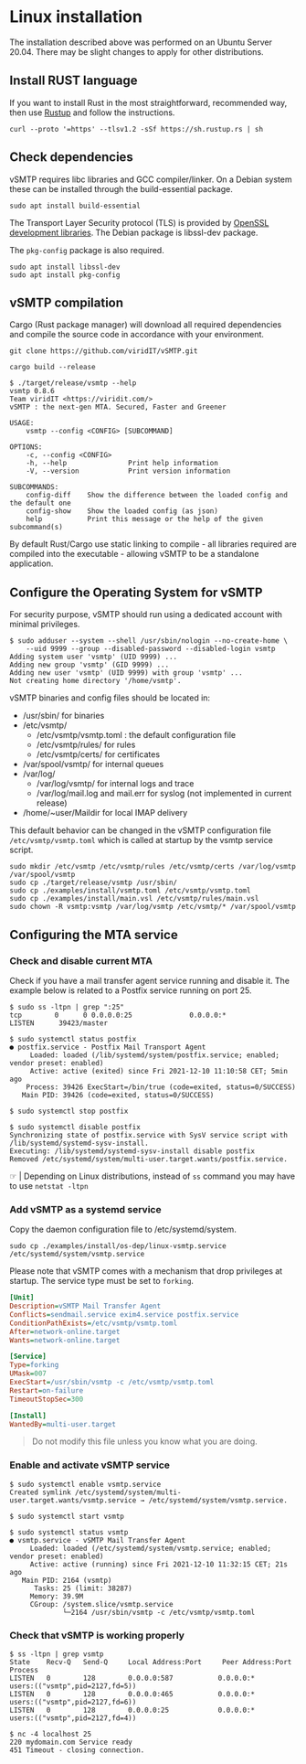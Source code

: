 # Linux installation

The installation described above was performed on an Ubuntu Server 20.04. There may be slight changes to apply for other distributions.

## Install RUST language

If you want to install Rust in the most straightforward, recommended way, then use [Rustup] and follow the instructions.

```shell
curl --proto '=https' --tlsv1.2 -sSf https://sh.rustup.rs | sh
```

[Rustup]: https://github.com/rust-lang/rustup

## Check dependencies

vSMTP requires libc libraries and GCC compiler/linker. On a Debian system these can be installed through the build-essential package.

```shell
sudo apt install build-essential
```

The Transport Layer Security protocol (TLS) is provided by [OpenSSL development libraries].
The Debian package is libssl-dev package.

[OpenSSL development libraries]: https://www.openssl.org/

The `pkg-config` package is also required.

```shell
sudo apt install libssl-dev
sudo apt install pkg-config
```


## vSMTP compilation

Cargo (Rust package manager) will download all required dependencies and compile the source code in accordance with your environment.

```shell
git clone https://github.com/viridIT/vSMTP.git
```

```shell
cargo build --release
```

```shell
$ ./target/release/vsmtp --help
vsmtp 0.8.6
Team viridIT <https://viridit.com/>
vSMTP : the next-gen MTA. Secured, Faster and Greener

USAGE:
    vsmtp --config <CONFIG> [SUBCOMMAND]

OPTIONS:
    -c, --config <CONFIG>
    -h, --help               Print help information
    -V, --version            Print version information

SUBCOMMANDS:
    config-diff    Show the difference between the loaded config and the default one
    config-show    Show the loaded config (as json)
    help           Print this message or the help of the given subcommand(s)
```

By default Rust/Cargo use static linking to compile - all libraries required are compiled into the executable - allowing vSMTP to be a standalone application.

## Configure the Operating System for vSMTP

For security purpose, vSMTP should run using a dedicated account with minimal privileges.

```shell
$ sudo adduser --system --shell /usr/sbin/nologin --no-create-home \
    --uid 9999 --group --disabled-password --disabled-login vsmtp
Adding system user 'vsmtp' (UID 9999) ...
Adding new group 'vsmtp' (GID 9999) ...
Adding new user 'vsmtp' (UID 9999) with group 'vsmtp' ...
Not creating home directory '/home/vsmtp'.
```

vSMTP binaries and config files should be located in:

- /usr/sbin/ for binaries
- /etc/vsmtp/
  - /etc/vsmtp/vsmtp.toml : the default configuration file
  - /etc/vsmtp/rules/ for rules
  - /etc/vsmtp/certs/ for certificates
- /var/spool/vsmtp/ for internal queues
- /var/log/
  - /var/log/vsmtp/ for internal logs and trace
  - /var/log/mail.log and mail.err for syslog (not implemented in current release)
- /home/~user/Maildir for local IMAP delivery

This default behavior can be changed in the vSMTP configuration file `/etc/vsmtp/vsmtp.toml` which is called at startup by the vsmtp service script.

```shell
sudo mkdir /etc/vsmtp /etc/vsmtp/rules /etc/vsmtp/certs /var/log/vsmtp /var/spool/vsmtp
sudo cp ./target/release/vsmtp /usr/sbin/
sudo cp ./examples/install/vsmtp.toml /etc/vsmtp/vsmtp.toml
sudo cp ./examples/install/main.vsl /etc/vsmtp/rules/main.vsl
sudo chown -R vsmtp:vsmtp /var/log/vsmtp /etc/vsmtp/* /var/spool/vsmtp
```

## Configuring the MTA service

### Check and disable current MTA

Check if you have a mail transfer agent service running and disable it. The example below is related to a Postfix service running on port 25.

```shell
$ sudo ss -ltpn | grep ":25"
tcp        0      0 0.0.0.0:25              0.0.0.0:*               LISTEN      39423/master

$ sudo systemctl status postfix
● postfix.service - Postfix Mail Transport Agent
     Loaded: loaded (/lib/systemd/system/postfix.service; enabled; vendor preset: enabled)
     Active: active (exited) since Fri 2021-12-10 11:10:58 CET; 5min ago
    Process: 39426 ExecStart=/bin/true (code=exited, status=0/SUCCESS)
   Main PID: 39426 (code=exited, status=0/SUCCESS)

$ sudo systemctl stop postfix

$ sudo systemctl disable postfix
Synchronizing state of postfix.service with SysV service script with /lib/systemd/systemd-sysv-install.
Executing: /lib/systemd/systemd-sysv-install disable postfix
Removed /etc/systemd/system/multi-user.target.wants/postfix.service.
```

&#9758; | Depending on Linux distributions, instead of `ss` command you may have to use `netstat -ltpn`

### Add vSMTP as a systemd service

Copy the daemon configuration file to /etc/systemd/system.

```shell
sudo cp ./examples/install/os-dep/linux-vsmtp.service /etc/systemd/system/vsmtp.service
```

Please note that vSMTP comes with a mechanism that drop privileges at startup. The service type must be set to `forking`.

```ini
[Unit]
Description=vSMTP Mail Transfer Agent
Conflicts=sendmail.service exim4.service postfix.service
ConditionPathExists=/etc/vsmtp/vsmtp.toml
After=network-online.target
Wants=network-online.target

[Service]
Type=forking
UMask=007
ExecStart=/usr/sbin/vsmtp -c /etc/vsmtp/vsmtp.toml
Restart=on-failure
TimeoutStopSec=300

[Install]
WantedBy=multi-user.target
```

> Do not modify this file unless you know what you are doing.

### Enable and activate vSMTP service

```shell
$ sudo systemctl enable vsmtp.service
Created symlink /etc/systemd/system/multi-user.target.wants/vsmtp.service → /etc/systemd/system/vsmtp.service.

$ sudo systemctl start vsmtp

$ sudo systemctl status vsmtp
● vsmtp.service - vSMTP Mail Transfer Agent
     Loaded: loaded (/etc/systemd/system/vsmtp.service; enabled; vendor preset: enabled)
     Active: active (running) since Fri 2021-12-10 11:32:15 CET; 21s ago
   Main PID: 2164 (vsmtp)
      Tasks: 25 (limit: 38287)
     Memory: 39.9M
     CGroup: /system.slice/vsmtp.service
             └─2164 /usr/sbin/vsmtp -c /etc/vsmtp/vsmtp.toml

```

### Check that vSMTP is working properly

```shell
$ ss -ltpn | grep vsmtp
State    Recv-Q   Send-Q     Local Address:Port     Peer Address:Port   Process
LISTEN   0        128        0.0.0.0:587           0.0.0.0:*       users:(("vsmtp",pid=2127,fd=5))
LISTEN   0        128        0.0.0.0:465           0.0.0.0:*       users:(("vsmtp",pid=2127,fd=6))
LISTEN   0        128        0.0.0.0:25            0.0.0.0:*       users:(("vsmtp",pid=2127,fd=4))

$ nc -4 localhost 25
220 mydomain.com Service ready
451 Timeout - closing connection.
```
